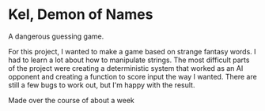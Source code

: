 # Kel, Demon of Names
A dangerous guessing game.

For this project, I wanted to make a game based on strange fantasy words. I had to learn a lot about how to manipulate strings. The most difficult parts of the project were creating a deterministic system that worked as an AI opponent and creating a function to score input the way I wanted. There are still a few bugs to work out, but I'm happy with the result.

Made over the course of about a week
